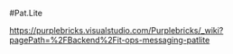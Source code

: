 #Pat.Lite

https://purplebricks.visualstudio.com/Purplebricks/_wiki?pagePath=%2FBackend%2Fit-ops-messaging-patlite